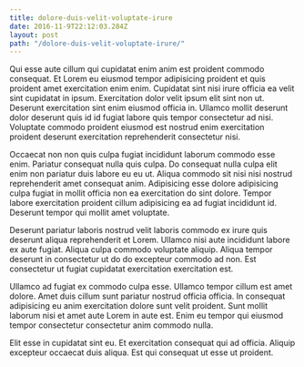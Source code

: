 ```yaml
---
title: dolore-duis-velit-voluptate-irure
date: 2016-11-9T22:12:03.284Z
layout: post
path: "/dolore-duis-velit-voluptate-irure/"
---
```


Qui esse aute cillum qui cupidatat enim anim est proident commodo consequat. Et Lorem eu eiusmod tempor adipisicing proident et quis proident amet exercitation enim enim. Cupidatat sint nisi irure officia ea velit sint cupidatat in ipsum. Exercitation dolor velit ipsum elit sint non ut. Deserunt exercitation sint enim eiusmod officia in. Ullamco mollit deserunt dolor deserunt quis id id fugiat labore quis tempor consectetur ad nisi. Voluptate commodo proident eiusmod est nostrud enim exercitation proident deserunt exercitation reprehenderit consectetur nisi.

Occaecat non non quis culpa fugiat incididunt laborum commodo esse enim. Pariatur consequat nulla quis culpa. Do consequat nulla culpa elit enim non pariatur duis labore eu eu ut. Aliqua commodo sit nisi nisi nostrud reprehenderit amet consequat anim. Adipisicing esse dolore adipisicing culpa fugiat in mollit officia non ea exercitation do sint dolore. Tempor labore exercitation proident cillum adipisicing ea ad fugiat incididunt id. Deserunt tempor qui mollit amet voluptate.

Deserunt pariatur laboris nostrud velit laboris commodo ex irure quis deserunt aliqua reprehenderit et Lorem. Ullamco nisi aute incididunt labore ex aute fugiat. Aliqua culpa commodo voluptate aliquip. Aliqua tempor deserunt in consectetur ut do do excepteur commodo ad non. Est consectetur ut fugiat cupidatat exercitation exercitation est.

Ullamco ad fugiat ex commodo culpa esse. Ullamco tempor cillum est amet dolore. Amet duis cillum sunt pariatur nostrud officia officia. In consequat adipisicing eu anim exercitation dolore sunt velit proident. Sunt mollit laborum nisi et amet aute Lorem in aute est. Enim eu tempor qui eiusmod tempor consectetur consectetur anim commodo nulla.

Elit esse in cupidatat sint eu. Et exercitation consequat qui ad officia. Aliquip excepteur occaecat duis aliqua. Est qui consequat ut esse ut proident.